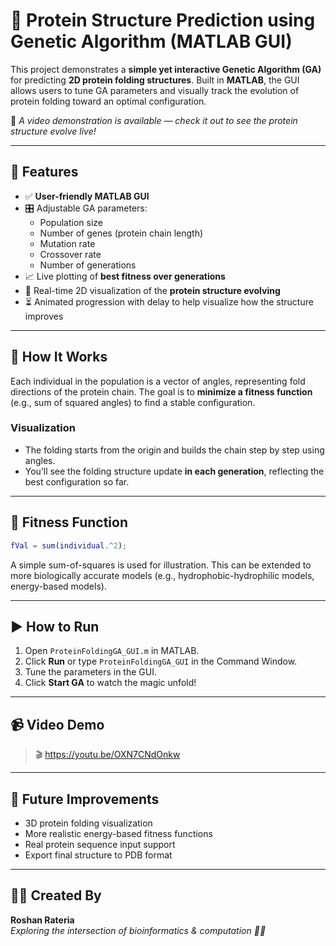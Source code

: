 
# 🧬 Protein Structure Prediction using Genetic Algorithm (MATLAB GUI)

This project demonstrates a **simple yet interactive Genetic Algorithm (GA)** for predicting **2D protein folding structures**. Built in **MATLAB**, the GUI allows users to tune GA parameters and visually track the evolution of protein folding toward an optimal configuration.

🎥 _A video demonstration is available — check it out to see the protein structure evolve live!_

---

## 🚀 Features

- ✅ **User-friendly MATLAB GUI**
- 🎛️ Adjustable GA parameters:
  - Population size
  - Number of genes (protein chain length)
  - Mutation rate
  - Crossover rate
  - Number of generations
- 📈 Live plotting of **best fitness over generations**
- 🧩 Real-time 2D visualization of the **protein structure evolving**
- ⏳ Animated progression with delay to help visualize how the structure improves

---

## 📌 How It Works

Each individual in the population is a vector of angles, representing fold directions of the protein chain. The goal is to **minimize a fitness function** (e.g., sum of squared angles) to find a stable configuration.

### Visualization
- The folding starts from the origin and builds the chain step by step using angles.
- You’ll see the folding structure update **in each generation**, reflecting the best configuration so far.

---

## 🧠 Fitness Function

```matlab
fVal = sum(individual.^2);
```

A simple sum-of-squares is used for illustration. This can be extended to more biologically accurate models (e.g., hydrophobic-hydrophilic models, energy-based models).

---

## ▶️ How to Run

1. Open `ProteinFoldingGA_GUI.m` in MATLAB.
2. Click **Run** or type `ProteinFoldingGA_GUI` in the Command Window.
3. Tune the parameters in the GUI.
4. Click **Start GA** to watch the magic unfold!

---

## 📹 Video Demo

> 🎬 https://youtu.be/OXN7CNdOnkw 

---

## 🧪 Future Improvements

- 3D protein folding visualization
- More realistic energy-based fitness functions
- Real protein sequence input support
- Export final structure to PDB format

---

## 👨‍💻 Created By

**Roshan Rateria**  
_Exploring the intersection of bioinformatics & computation 🤖🧬_
